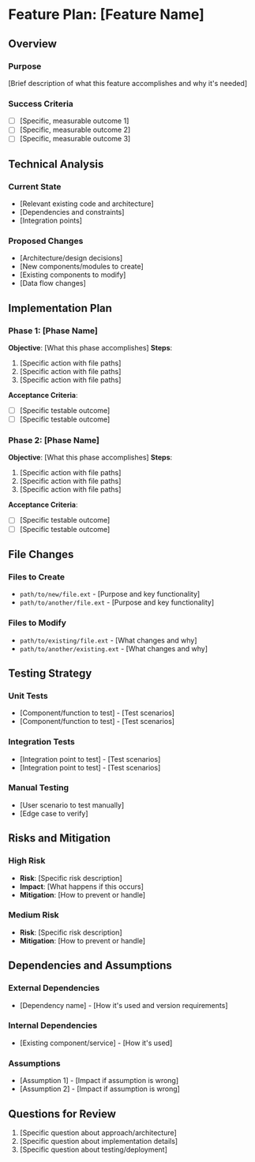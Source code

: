 # Feature Plan: [Feature Name]

## Overview
### Purpose
[Brief description of what this feature accomplishes and why it's needed]

### Success Criteria
- [ ] [Specific, measurable outcome 1]
- [ ] [Specific, measurable outcome 2]
- [ ] [Specific, measurable outcome 3]

## Technical Analysis
### Current State
- [Relevant existing code and architecture]
- [Dependencies and constraints]
- [Integration points]

### Proposed Changes
- [Architecture/design decisions]
- [New components/modules to create]
- [Existing components to modify]
- [Data flow changes]

## Implementation Plan
### Phase 1: [Phase Name]
**Objective**: [What this phase accomplishes]
**Steps**:
1. [Specific action with file paths]
2. [Specific action with file paths]
3. [Specific action with file paths]

**Acceptance Criteria**:
- [ ] [Specific testable outcome]
- [ ] [Specific testable outcome]

### Phase 2: [Phase Name]
**Objective**: [What this phase accomplishes]
**Steps**:
1. [Specific action with file paths]
2. [Specific action with file paths]
3. [Specific action with file paths]

**Acceptance Criteria**:
- [ ] [Specific testable outcome]
- [ ] [Specific testable outcome]

## File Changes
### Files to Create
- `path/to/new/file.ext` - [Purpose and key functionality]
- `path/to/another/file.ext` - [Purpose and key functionality]

### Files to Modify
- `path/to/existing/file.ext` - [What changes and why]
- `path/to/another/existing.ext` - [What changes and why]

## Testing Strategy
### Unit Tests
- [Component/function to test] - [Test scenarios]
- [Component/function to test] - [Test scenarios]

### Integration Tests
- [Integration point to test] - [Test scenarios]
- [Integration point to test] - [Test scenarios]

### Manual Testing
- [User scenario to test manually]
- [Edge case to verify]

## Risks and Mitigation
### High Risk
- **Risk**: [Specific risk description]
- **Impact**: [What happens if this occurs]
- **Mitigation**: [How to prevent or handle]

### Medium Risk
- **Risk**: [Specific risk description]
- **Mitigation**: [How to prevent or handle]

## Dependencies and Assumptions
### External Dependencies
- [Dependency name] - [How it's used and version requirements]

### Internal Dependencies
- [Existing component/service] - [How it's used]

### Assumptions
- [Assumption 1] - [Impact if assumption is wrong]
- [Assumption 2] - [Impact if assumption is wrong]

## Questions for Review
1. [Specific question about approach/architecture]
2. [Specific question about implementation details]
3. [Specific question about testing/deployment]